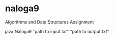 # naloga9
Algorithms and Data Structures Assignment

java Naloga9 "path to input.txt" "path to output.txt"
